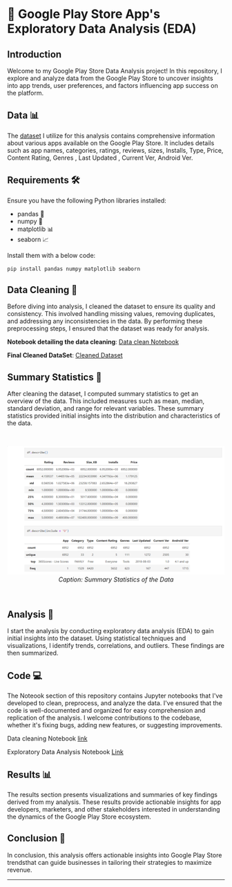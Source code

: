 # 📱 Google Play Store App's Exploratory Data Analysis (EDA) 

## Introduction
Welcome to my Google Play Store Data Analysis project! In this repository, I explore and analyze data from the Google Play Store to uncover insights into app trends, user preferences, and factors influencing app success on the platform.

## Data 📊
The [dataset](https://github.com/Analyticalgeek/Data-Analysis-Projects/blob/main/Google%20Play%20Store/Data/googleplaystore.csv) I utilize for this analysis contains comprehensive information about various apps available on the Google Play Store. It includes details such as app names, categories, ratings, reviews, sizes, Installs, Type, Price, Content Rating, Genres , Last Updated , Current Ver, Android Ver.

## Requirements 🛠️

Ensure you have the following Python libraries installed:

- pandas 🐼
- numpy 🔢
- matplotlib 📊
- seaborn 📈

Install them with a below code:

```
pip install pandas numpy matplotlib seaborn
```
## Data Cleaning 🧹

Before diving into analysis, I cleaned the dataset to ensure its quality and consistency. This involved handling missing values, removing duplicates, and addressing any inconsistencies in the data. By performing these preprocessing steps, I ensured that the dataset was ready for analysis.

**Notebook detailing the data cleaning**: [Data clean Notebook](https://github.com/Analyticalgeek/Data-Analysis-Projects/blob/main/Google%20Play%20Store/Notebooks/Google%20Play%20Store%20Data%20Cleaning.ipynb)

**Final Cleaned DataSet**: [Cleaned Dataset](https://github.com/Analyticalgeek/Data-Analysis-Projects/blob/main/Google%20Play%20Store/Data/cleaned_data.csv)

## Summary Statistics 📝

After cleaning the dataset, I computed summary statistics to get an overview of the data. This included measures such as mean, median, standard deviation, and range for relevant variables. These summary statistics provided initial insights into the distribution and characteristics of the data.

<br>
<p align="center">
  <img src="Images/Summary.png" alt="Summary" /><br>
  <em>Caption: Summary Statistics of the Data</em>
</p>
<br>


## Analysis 🧐

I start the analysis by conducting exploratory data analysis (EDA) to gain initial insights into the dataset. Using statistical techniques and visualizations, I identify trends, correlations, and outliers. These findings are then summarized. 

## Code 💻
The Noteook section of this repository contains  Jupyter notebooks that I've developed to clean, preprocess, and analyze the data. I've ensured that the code is well-documented and organized for easy comprehension and replication of the analysis. I welcome contributions to the codebase, whether it's fixing bugs, adding new features, or suggesting improvements.

Data cleaning Notebook [link](https://github.com/Analyticalgeek/Data-Analysis-Projects/blob/main/Google%20Play%20Store/Notebooks/Google%20Play%20Store%20Data%20Cleaning.ipynb)

Exploratory Data Analysis Notebook [Link](https://github.com/Analyticalgeek/Data-Analysis-Projects/blob/main/Google%20Play%20Store/Notebooks/Google%20Play%20store%20EDA.ipynb)

## Results 📊
The results section presents visualizations and summaries of key findings derived from my analysis. These results provide actionable insights for app developers, marketers, and other stakeholders interested in understanding the dynamics of the Google Play Store ecosystem.

## Conclusion 🎇

In conclusion, this analysis offers actionable insights into Google Play Store trendsthat can guide businesses in tailoring their strategies to maximize revenue.

---
